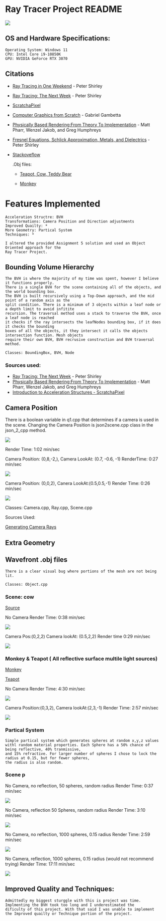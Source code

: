 # Ray Tracer Project README

![](src/screenshots/intro.png)
## OS and Hardware Specifications: 
	Operating System: Windows 11
	CPU: Intel Core i9-10850K
	GPU: NVIDIA GeForce RTX 3070

## Citations 

* [Ray Tracing in One Weekend](https://raytracing.github.io/books/RayTracingInOneWeekend.html#)  - Peter Shirley

* [Ray Tracing: The Next Week](https://raytracing.github.io/books/RayTracingTheNextWeek.html#) - Peter Shirley
* [ScratchaPixel](https://www.scratchapixel.com/index.php?redirect) 
* [Computer Graphics from Scratch](https://gabrielgambetta.com/computer-graphics-from-scratch/) - Gabriel Gambetta
* [Physically Based Rendering:From Theory To Implementation](https://pbr-book.org/) - Matt Pharr, Wenzel Jakob, and Greg Humphreys
* [Fresnel Equations, Schlick Approximation, Metals, and Dielectrics](http://psgraphics.blogspot.com/2020/03/fresnel-equations-schlick-approximation.html) - Peter Shirley
* [Stackoveflow](https://stackoverflow.com/)
 
	.Obj files:
	* [Teapot, Cow, Teddy Bear](https://groups.csail.mit.edu/graphics/classes/6.837/F03/models/)

	* [Monkey](https://github.com/kivy/kivy/tree/master/examples/3Drendering)
	

# Features Implemented
	Acceleration Structre: BVH
	Transformations: Camera Position and Direction adjustments
	Improved Quailty: *
	More Geometry: Partical System
	Techniques: *
	
	I altered the provided Assignment 5 solution and used an Object Oriented approach for the
	Ray Tracer Project. 



## Bounding Volume Hierarchy 
	The BVH is where the majority of my time was spent, however I believe it functions properly.
	There is a single BVH for the scene containing all of the objects, and the world bounding box.
	The BVH is built recursively using a Top-Down approach, and the mid point of a random axis as the 
	split condition. There is a minimum of 3 objects within a leaf node or a depth limit to avoid infitite
	recursion. The traversal method uses a stack to traverse the BVH, once a leaf node is reached
	it checks if the ray intersects the leafNodes bounding box, if it does it checks the bounding 
	boxes of all the objects, it they intersect it calls the objects intersection function. Mesh objects
	require their own BVH, BVH recrusive construction and BVH traversal method. 
	
	Classes: BoundingBox, BVH, Node 
	

### Sources used: 
* [Ray Tracing: The Next Week](https://raytracing.github.io/books/RayTracingTheNextWeek.html#) - Peter Shirley
* [Physically Based Rendering:From Theory To Implementation](https://pbr-book.org/) - Matt Pharr, Wenzel Jakob, and Greg Humphreys
* [Introduction to Acceleration Structures - ScratchaPixel](https://www.scratchapixel.com/lessons/3d-basic-rendering/introduction-acceleration-structure)

## Camera Position
	
There is a boolean variable in q1.cpp that determines if a camera is used in the scene. Changing the Camera Position is json2scene.cpp class in the json_2_cpp method.

![](./screenshots/scenehnocamera.png)
	
Render Time: 1:02 min/sec


Camera Position: (0,8,-2,), Camera LookAt: (0.7, -0.6, -1) RenderTime: 0:27 min/sec

![](./screenshots/scenehcamerapos1.png)

 

Camera Position: (0,0,2),  Canera LookAt:(0.5,0.5,-1) Render Time: 0:26 min/sec

![](./screenshots/scenehcamerapos2.png)

Classes: Camera.cpp, Ray.cpp, Scene.cpp

Sources Used: 

[Generating Camera Rays](https://www.scratchapixel.com/lessons/3d-basic-rendering/ray-tracing-generating-camera-rays)

## Extra Geometry
## Wavefront .obj files 

	There is a clear visual bug where portions of the mesh are not being lit.

	Classes: Object.cpp
### Scene: cow
	
[Source](https://groups.csail.mit.edu/graphics/classes/6.837/F03/models/)

 No Camera Render Time: 0:38 min/sec

  ![](./screenshots/scenecownocamera.png)



 Camera Pos:(0,2,2) Camera lookAt: (0.5,2,2)  Render time 0:29 min/sec

 ![](src/screenshots/scenecowcamera.png)


 ### Monkey & Teapot ( All reflective surface multile light sources)
 
 [Monkey](https://github.com/kivy/kivy/tree/master/examples/3Drendering) 

 [Teapot](https://groups.csail.mit.edu/graphics/classes/6.837/F03/models/)

 No Camera  Render Time: 4:30 min/sec

 ![](./screenshots/monkeyteapotnocam.png)



 Camera Position:(0,3,2), Camera lookAt:(2,3,-1)  Render Time: 2:57 min/sec
 
 ![](./screenshots/monkeyteapotcam.png)



 ### Partical System 

	Simple partical system which generates spheres at random x,y,z values
	withl random material properties. Each Sphere has a 50% chance of being reflective, 40% tranmissive,
	and 15% refractive. For larger number of spheres I chose to lock the radius at 0.15, but for fewer spheres,
	the radius is also random. 

### Scene p

No Camera, no reflection, 50 spheres, random radius  Render Time: 0:37 min/sec

![](./screenshots/particalnocam.png)


No Camera, reflection 50 Spheres, random radius  Render Time: 3:10 min/sec

![](src/screenshots/particalnocamreflection.png) 


No Camera, no reflection, 1000 spheres, 0.15 radius Render Time: 2:59 min/sec

![](src/screenshots/1000noref.png) 


No Camera, reflection, 1000 spheres, 0.15 radius (would not recommend trying)  Render Time: 17:11 min/sec

![](src/screenshots/1000reflections.png) 



## Improved Quality and Techniques:
	Admittedly my biggest sturggle with this is project was time. Implmenting the BVH took too long and I underestimated the
	dificulty of this project. With that said I was unable to implement the Improved quailty or Technique portion of the project.
	


	